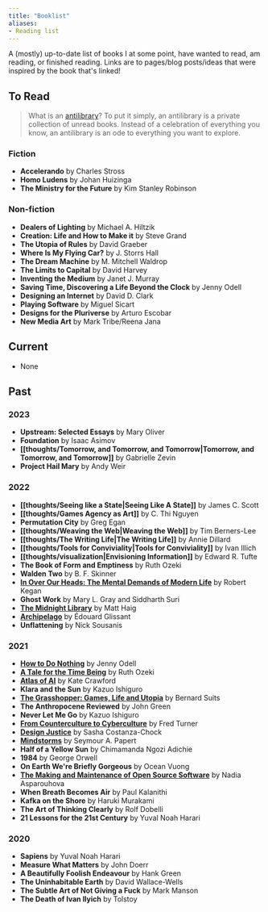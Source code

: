 ```yaml
---
title: "Booklist"
aliases:
- Reading list
---
```


A (mostly) up-to-date list of books I at some point, have wanted to read, am reading, or finished reading. Links are to pages/blog posts/ideas that were inspired by the book that's linked!

## To Read
> What is an [antilibrary](https://nesslabs.com/antilibrary)? To put it simply, an antilibrary is a private collection of unread books. Instead of a celebration of everything you know, an antilibrary is an ode to everything you want to explore.

### Fiction
* **Accelerando** by Charles Stross
* **Homo Ludens** by Johan Huizinga
* **The Ministry for the Future** by Kim Stanley Robinson

### Non-fiction
* **Dealers of Lighting** by Michael A. Hiltzik
* **Creation: Life and How to Make it** by Steve Grand
* **The Utopia of Rules** by David Graeber
* **Where Is My Flying Car?** by J. Storrs Hall
* **The Dream Machine** by M. Mitchell Waldrop
* **The Limits to Capital** by David Harvey
* **Inventing the Medium** by Janet J. Murray
* **Saving Time, Discovering a Life Beyond the Clock** by Jenny Odell
* **Designing an Internet** by David D. Clark
* **Playing Software** by Miguel Sicart
* **Designs for the Pluriverse** by Arturo Escobar
* **New Media Art** by Mark Tribe/Reena Jana

## Current
- None

## Past
### 2023
* **Upstream: Selected Essays** by Mary Oliver
* **Foundation** by Isaac Asimov
* **[[thoughts/Tomorrow, and Tomorrow, and Tomorrow|Tomorrow, and Tomorrow, and Tomorrow]]** by Gabrielle Zevin
* **Project Hail Mary** by Andy Weir

### 2022
* **[[thoughts/Seeing like a State|Seeing Like A State]]** by James C. Scott
* **[[thoughts/Games Agency as Art]]** by C. Thi Nguyen
* **Permutation City** by Greg Egan
* **[[thoughts/Weaving the Web|Weaving the Web]]** by Tim Berners-Lee
* **[[thoughts/The Writing Life|The Writing Life]]** by Annie Dillard
* **[[thoughts/Tools for Conviviality|Tools for Conviviality]]** by Ivan Illich
* **[[thoughts/visualization|Envisioning Information]]** by Edward R. Tufte
* **The Book of Form and Emptiness** by Ruth Ozeki
* **Walden Two** by B. F. Skinner
* **[In Over Our Heads: The Mental Demands of Modern Life](thoughts/In%20Over%20Our%20Heads.md)** by Robert Kegan
* **Ghost Work** by Mary L. Gray and Siddharth Suri
* [**The Midnight Library**](thoughts/The%20Midnight%20Library.md) by Matt Haig
* [**Archipelago**](thoughts/Archipelago.md) by Édouard Glissant
* **Unflattening** by Nick Sousanis

### 2021
* [**How to Do Nothing**](thoughts/How%20to%20do%20Nothing.md) by Jenny Odell
* [**A Tale for the Time Being**](thoughts/A%20Tale%20for%20the%20Time%20Being.md) by Ruth Ozeki
* [**Atlas of AI**](thoughts/Atlas%20of%20AI.md) by Kate Crawford
* **Klara and the Sun** by Kazuo Ishiguro
* [**The Grasshopper: Games, Life and Utopia**](thoughts/The%20Grasshopper,%20Games,%20Life%20and%20Utopia.md) by Bernard Suits
* **The Anthropocene Reviewed** by John Green
* **Never Let Me Go** by Kazuo Ishiguro
* [**From Counterculture to Cyberculture**](thoughts/From%20Counterculture%20to%20Cyberculture.md) by Fred Turner
* [**Design Justice**](thoughts/Design%20Justice.md) by Sasha Costanza-Chock
* [**Mindstorms**](thoughts/Mindstorms.md) by Seymour A. Papert
* **Half of a Yellow Sun** by Chimamanda Ngozi Adichie
* **1984** by George Orwell
* **On Earth We're Briefly Gorgeous** by Ocean Vuong
* [**The Making and Maintenance of Open Source Software**](thoughts/Making%20and%20Maintenance%20of%20OSS.md) by Nadia Asparouhova
* **When Breath Becomes Air** by Paul Kalanithi
* **Kafka on the Shore** by Haruki Murakami
* **The Art of Thinking Clearly** by Rolf Dobelli
* **21 Lessons for the 21st Century** by Yuval Noah Harari

### 2020
* **Sapiens** by Yuval Noah Harari
* **Measure What Matters** by John Doerr
* **A Beautifully Foolish Endeavour** by Hank Green
* **The Uninhabitable Earth** by David Wallace-Wells
* **The Subtle Art of Not Giving a Fuck** by Mark Manson
* **The Death of Ivan Ilyich** by Tolstoy
